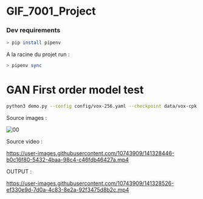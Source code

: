 # GIF_7001_Project

### Dev requirements

```sh
> pip install pipenv 
```

A la racine du projet run :

```sh
> pipenv sync
```

# GAN First order model test 

```sh
python3 demo.py --config config/vox-256.yaml --checkpoint data/vox-cpk.pth.tar --source_image first-order-model-demo/images/00.png --driving_video first-order-model-demo/videos/0.mp4 --result_video output.mp4 --cpu
```

Source images :

![00](https://user-images.githubusercontent.com/10743909/141336860-41e15806-5af6-4465-bbfa-dee4cae77cf6.png)


Source video :

https://user-images.githubusercontent.com/10743909/141328446-b0c16f80-5432-4baa-98c4-c46fdb46427a.mp4


OUTPUT : 

https://user-images.githubusercontent.com/10743909/141328526-ef330e9d-7d0a-4c83-8e2a-92f3475d8b2c.mp4

